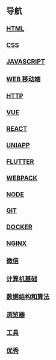 ## 导航

### [HTML](/HTML/)

### [CSS](/CSS/)

### [JAVASCRIPT](/JAVASCRIPT/)

### [WEB 移动端](/WEB移动端/)

### [HTTP](/HTTP/)

### [VUE](/VUE/)

### [REACT](/REACT/)

### [UNIAPP](/UNIAPP/)

### [FLUTTER](/FLUTTER/)

### [WEBPACK](/WEBPACK/)

### [NODE](/NODE/)

### [GIT](/GIT/)

### [DOCKER](/DOCKER/)

### [NGINX](/NGINX/)

### [微信](/微信/)

### [计算机基础](/计算机基础/)

### [数据结构和算法](/数据结构和算法/)

### [浏览器](/浏览器/)

### [工具](/工具/)

### [优秀](/优秀/)
